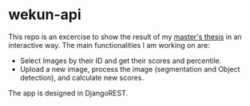 # wekun-api

This repo is an excercise to show the result of my [master's thesis](https://github.com/tiramirez/msc-eng-thesis) in an interactive way. The main functionalities I am working on are:
* Select Images by their ID and get their scores and percentile.
* Upload a new image, process the image (segmentation and Object detection), and calculate new scores.

The app is designed in DjangoREST.
